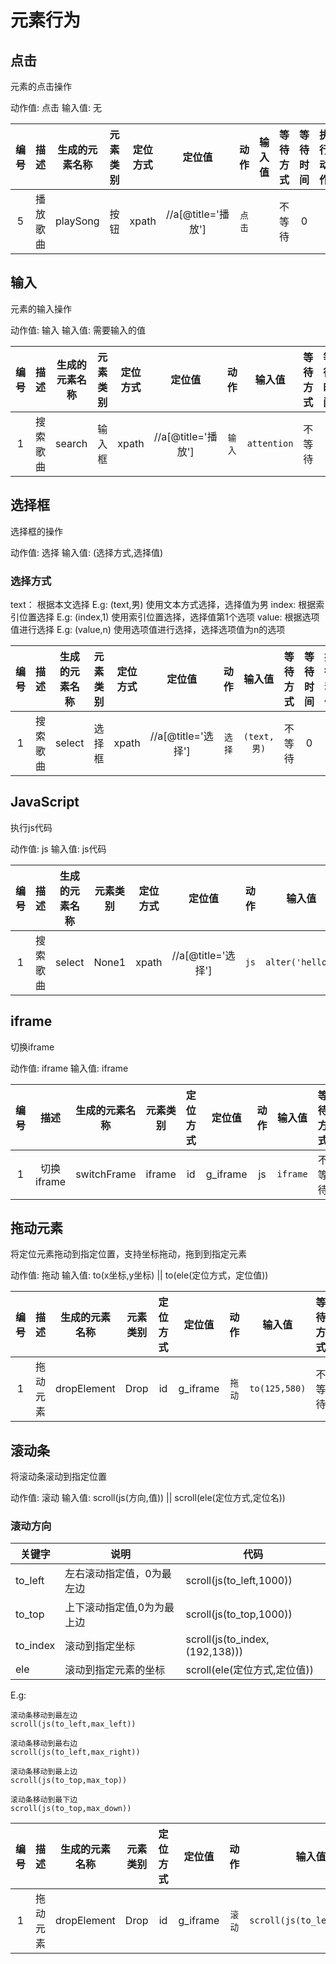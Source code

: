 # 元素行为

## 点击

元素的点击操作


动作值: 点击
输入值: 无

|编号|描述|生成的元素名称|元素类别|定位方式|定位值|动作|输入值|等待方式|等待时间|执行动作|使用插件|断言条件|
|:--:|:--:|:--:|:--:|:--:|:--:|:--:|:--:|:--:|:--:|:--:|:--:|:--:|
|5|播放歌曲|playSong|按钮|xpath|//a[@title='播放']|`点击`||不等待|0||assertion:A|is(element_text\|\`xpath\`,\`//em[contains(text(),'我爱的人走了')]\`\|::'我爱的人走了')


## 输入

元素的输入操作

动作值: 输入
输入值: 需要输入的值

|编号|描述|生成的元素名称|元素类别|定位方式|定位值|动作|输入值|等待方式|等待时间|执行动作|使用插件|断言条件|
|:--:|:--:|:--:|:--:|:--:|:--:|:--:|:--:|:--:|:--:|:--:|:--:|:--:|
|1|搜索歌曲|search|输入框|xpath|//a[@title='播放']|`输入`|`attention`|不等待|0||assertion:A|is(element_text\|\`xpath\`,\`//em[contains(text(),'我爱的人走了')]\`\|::'我爱的人走了')


## 选择框

选择框的操作

动作值: 选择
输入值:  (选择方式,选择值)

### 选择方式
text： 根据本文选择 E.g: (text,男) 使用文本方式选择，选择值为男
index: 根据索引位置选择 E.g: (index,1) 使用索引位置选择，选择值第1个选项
value: 根据选项值进行选择 E.g: (value,n) 使用选项值进行选择，选择选项值为n的选项

|编号|描述|生成的元素名称|元素类别|定位方式|定位值|动作|输入值|等待方式|等待时间|执行动作|使用插件|断言条件|
|:--:|:--:|:--:|:--:|:--:|:--:|:--:|:--:|:--:|:--:|:--:|:--:|:--:|
|1|搜索歌曲|select|选择框|xpath|//a[@title='选择']|`选择`|`(text,男)`|不等待|0||assertion:A|is(element_text\|\`xpath\`,\`//em[contains(text(),'我爱的人走了')]\`\|::'我爱的人走了')


## JavaScript

执行js代码

动作值: js
输入值: js代码

|编号|描述|生成的元素名称|元素类别|定位方式|定位值|动作|输入值|等待方式|等待时间|执行动作|使用插件|断言条件|
|:--:|:--:|:--:|:--:|:--:|:--:|:--:|:--:|:--:|:--:|:--:|:--:|:--:|
|1|搜索歌曲|select|None1|xpath|//a[@title='选择']|`js`|`alter('hello')`|不等待|0||assertion:A|is(element_text\|\`xpath\`,\`//em[contains(text(),'我爱的人走了')]\`\|::'我爱的人走了')

## iframe

切换iframe

动作值: iframe
输入值: iframe

|编号|描述|生成的元素名称|元素类别|定位方式|定位值|动作|输入值|等待方式|等待时间|执行动作|使用插件|断言条件|
|:--:|:--:|:--:|:--:|:--:|:--:|:--:|:--:|:--:|:--:|:--:|:--:|:--:|
|1|切换iframe|switchFrame|iframe|id|g_iframe|js|`iframe`|不等待|0||assertion:A|is(element_text\|\`xpath\`,\`//em[contains(text(),'我爱的人走了')]\`\|::'我爱的人走了')


## 拖动元素

将定位元素拖动到指定位置，支持坐标拖动，拖到到指定元素

动作值: 拖动
输入值: to(x坐标,y坐标) || to(ele(定位方式，定位值))

|编号|描述|生成的元素名称|元素类别|定位方式|定位值|动作|输入值|等待方式|等待时间|执行动作|使用插件|断言条件|
|:--:|:--:|:--:|:--:|:--:|:--:|:--:|:--:|:--:|:--:|:--:|:--:|:--:|
|1|拖动元素|dropElement|Drop|id|g_iframe|`拖动`|`to(125,580)`|不等待|0||assertion:A|is(element_text\|\`xpath\`,\`//em[contains(text(),'我爱的人走了')]\`\|::'我爱的人走了')


## 滚动条

将滚动条滚动到指定位置

动作值: 滚动
输入值: scroll(js(方向,值)) || scroll(ele(定位方式,定位名))


### 滚动方向

|关键字|说明|代码|
|--|--|--|
|to_left|左右滚动指定值，0为最左边|scroll(js(to_left,1000))|
|to_top|上下滚动指定值,0为为最上边|scroll(js(to_top,1000))
|to_index|滚动到指定坐标|scroll(js(to_index,(192,138)))|
|ele|滚动到指定元素的坐标|scroll(ele(定位方式,定位值))


E.g:
```
滚动条移动到最左边
scroll(js(to_left,max_left))

滚动条移动到最右边
scroll(js(to_left,max_right))

滚动条移动到最上边
scroll(js(to_top,max_top))

滚动条移动到最下边
scroll(js(to_top,max_down))

```

|编号|描述|生成的元素名称|元素类别|定位方式|定位值|动作|输入值|等待方式|等待时间|执行动作|使用插件|断言条件|
|:--:|:--:|:--:|:--:|:--:|:--:|:--:|:--:|:--:|:--:|:--:|:--:|:--:|
|1|拖动元素|dropElement|Drop|id|g_iframe|`滚动`|`scroll(js(to_left,1000))`|不等待|0||assertion:A|is(element_text\|\`xpath\`,\`//em[contains(text(),'我爱的人走了')]\`\|::'我爱的人走了')

